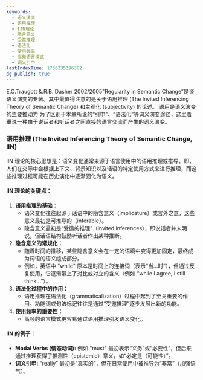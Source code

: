 ```yaml
---
keywords:
  - 语义演变
  - 语用推理
  - IIN理论
  - 隐含意义
  - 受邀推理
  - 语法化
  - 使用频率
  - 高频语言模式
  - 词义引申
lastIndexTime: 1736235396382
dg-publish: true
---
```

E.C.Traugott &.R.B. Dasher 2002/2005"Regularity in Semantic Change”是谈语义演变的专著。其中最值得注意的是关于语用推理 (The Invited Inferencing Theory of Semantic Change) 和主观化 (subjectivity) 的论述。
语用是语义演变的主要推动力
为了区别于本章所说的“引申"、“语法化”等词义演变途径，这里着重说一种由于说话者和听话者之间直接的语言交流而产生的词义演变。
### **语用推理 (The Invited Inferencing Theory of Semantic Change, IIN)**
IIN 理论的核心思想是：语义变化通常来源于语言使用中的语用推理或推导。即，人们在交际中会根据上下文、背景知识以及话语的特定使用方式来进行推理，而这些推理过程可能在历史演化中逐渐固化为语义。
#### **IIN 理论的关键点：**
1. **语用推理的基础：**
    - 语义变化往往起源于话语中的隐含意义（implicature）或言外之意，这些意义最初是可推导的（inferable）。
    - 隐含意义最初是“受邀的推理”（invited inferences），即说话者并未明说，但话语结构鼓励听话者作出某种推断。
2. **隐含意义的常规化：**
    - 随着时间的推移，某些隐含意义会在一定的语境中变得更加固定，最终成为词语的语义组成部分。
    - 例如，英语中 "while" 原本是时间上的连接词（表示“当…时”），但通过反复使用，它逐渐带上了对比或对立的含义（例如 “while I agree, I still think…”）。
3. **语法化过程中的作用：**
    - 语用推理在语法化（grammaticalization）过程中起到了至关重要的作用。功能词或句法标记往往是通过“受邀推理”逐步发展出新的功能。
4. **使用频率的重要性：**
    - 高频的语言模式更容易通过语用推理引发语义变化。

#### **IIN 的例子：**

- **Modal Verbs (情态动词):** 例如 "must" 最初表示“义务”或“必要性”，但后来通过推理获得了推测性（epistemic）意义，如“必定是（可能性）”。
- **词义引申:** “really” 最初是“真实的”，但在日常使用中被推导为“非常”（加强语气）。